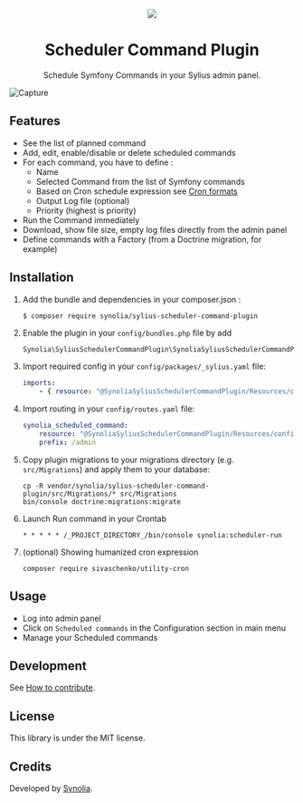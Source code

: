 <p align="center">
    <a href="https://sylius.com" target="_blank">
        <img src="https://demo.sylius.com/assets/shop/img/logo.png" />
    </a>
</p>

<h1 align="center">Scheduler Command Plugin</h1>

<p align="center">Schedule Symfony Commands in your Sylius admin panel.</p>

![Capture](/etc/capture.png "Capture")

## Features

* See the list of planned command
* Add, edit, enable/disable or delete scheduled commands
* For each command, you have to define :
  * Name
  * Selected Command from the list of Symfony commands
  * Based on Cron schedule expression see [Cron formats](https://abunchofutils.com/u/computing/cron-format-helper/)
  * Output Log file (optional)
  * Priority (highest is priority)
* Run the Command immediately
* Download, show file size, empty log files directly from the admin panel
* Define commands with a Factory (from a Doctrine migration, for example)

## Installation

1. Add the bundle and dependencies in your composer.json :
    ```shell script
    $ composer require synolia/sylius-scheduler-command-plugin
    ```
2. Enable the plugin in your `config/bundles.php` file by add
    ```php
    Synolia\SyliusSchedulerCommandPlugin\SynoliaSyliusSchedulerCommandPlugin::class => ['all' => true],
    ```
3. Import required config in your `config/packages/_sylius.yaml` file:

    ```yaml
    imports:
        - { resource: "@SynoliaSyliusSchedulerCommandPlugin/Resources/config/config.yaml" }
    ```

4. Import routing in your `config/routes.yaml` file:

    ```yaml
    synolia_scheduled_command:
        resource: "@SynoliaSyliusSchedulerCommandPlugin/Resources/config/admin_routing.yaml"
        prefix: /admin
    ```
5. Copy plugin migrations to your migrations directory (e.g. `src/Migrations`) and apply them to your database:

    ```shell script
    cp -R vendor/synolia/sylius-scheduler-command-plugin/src/Migrations/* src/Migrations
    bin/console doctrine:migrations:migrate
    ```

6. Launch Run command in your Crontab

    ```shell script
   * * * * * /_PROJECT_DIRECTORY_/bin/console synolia:scheduler-run
   ```

7. (optional) Showing humanized cron expression

    ```
    composer require sivaschenko/utility-cron
   ```

## Usage

* Log into admin panel
* Click on `Scheduled commands` in the Configuration section in main menu
* Manage your Scheduled commands

## Development

See [How to contribute](CONTRIBUTING.md).

## License

This library is under the MIT license.

## Credits

Developed by [Synolia](https://synolia.com/).
